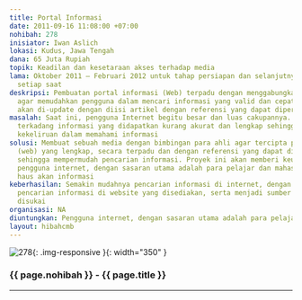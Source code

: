 ```yaml
---
title: Portal Informasi
date: 2011-09-16 11:08:00 +07:00
nohibah: 278
inisiator: Iwan Aslich
lokasi: Kudus, Jawa Tengah
dana: 65 Juta Rupiah
topik: Keadilan dan kesetaraan akses terhadap media
lama: Oktober 2011 – Februari 2012 untuk tahap persiapan dan selanjutnya akan di-update
  setiap saat
deskripsi: Pembuatan portal informasi (Web) terpadu dengan menggabungkan semua kategori
  agar memudahkan pengguna dalam mencari informasi yang valid dan cepat. Portal ini
  akan di-update dengan diisi artikel dengan referensi yang dapat dipercaya
masalah: Saat ini, pengguna Internet begitu besar dan luas cakupannya. Akan tetapi,
  terkadang informasi yang didapatkan kurang akurat dan lengkap sehingga dapat menimbulkan
  kekeliruan dalam memahami informasi
solusi: Membuat sebuah media dengan bimbingan para ahli agar tercipta portal informasi
  (web) yang lengkap, secara terpadu dan dengan referensi yang dapat dipertanggungjawabkan
  sehingga mempermudah pencarian informasi. Proyek ini akan memberi keuntungan kepada
  pengguna internet, dengan sasaran utama adalah para pelajar dan mahasiswa yang sangat
  haus akan informasi
keberhasilan: Semakin mudahnya pencarian informasi di internet, dengan semakin banyaknya
  pencarian informasi di website yang disediakan, serta menjadi sumber referensi yang
  disukai
organisasi: NA
diuntungkan: Pengguna internet, dengan sasaran utama adalah para pelajar dan mahasiswa yang sangat haus akan informasi
layout: hibahcmb
---
```


![278](/static/img/hibahcmb/278.png){: .img-responsive }{: width="350" }

### {{ page.nohibah }} - {{ page.title }}

---
